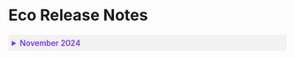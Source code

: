 # Eco Release Notes

 <details style="background:#f2f2f2; padding:6px; margin:10px 0px 0px 0px">
   <summary markdown="span" style="color:#7632FE; font-weight:600">November 2024</summary>

<div style="padding-left:16px">

* **ECO-0002 November 27, 2024**: You can now view the following Effective Savings Rate (ESR is a FinOps metric that measures the actual ROI of cloud discount instruments) data in the Eco console:

  * EC2 ESR
  * Non-EC2 ESR
  * EC2 ESR with Spot

  You can also view the:

   * ESR graph, which displays the ESR data in more detail.
   * Effective Cost and Waste graph, which displays the effective hourly cost (actual incurred cost with upfront costs distributed) and waste over the last 120 days. Costs are displayed across the three main purchase options and any unused commitments.
   * Utilization Over Time graph, which displays the combined utilization of reserved instances and savings plans.
  
  [Learn more](eco/tutorials/view-your-savings).



* **ECO-0001 November 5, 2024**: The new Ocean integration for Eco allows you to use spot instances more consistently and optimize your savings. [Learn more](eco/tutorials/ocean-int).

 </div>
 </details>
